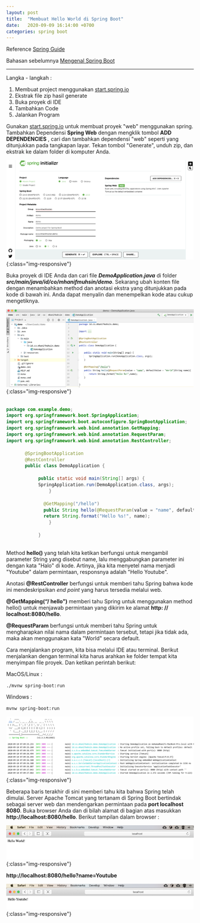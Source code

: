 ```yaml
---
layout: post
title:  "Membuat Hello World di Spring Boot"
date:   2020-09-09 16:14:00 +0700
categories: spring boot
---
```


Reference [Spring Guide](https://spring.io/quickstart)

Bahasan sebelumnya [Mengenal Spring Boot](https://mhanifmuhsin.github.io/mDoc/springboot/2020/08/06/mengenal-spring-boot.html)

---

Langka - langkah :

1. Membuat project menggunakan [start.spring.io](https://start.spring.io)
2. Ekstrak file zip hasil generate
3. Buka proyek di IDE 
4. Tambahkan Code
5. Jalankan Program

Gunakan [start.spring.io](https://start.spring.io) untuk membuat proyek "web" menggunakan spring. Tambahkan Dependensi **Spring Web** dengan mengklik tombol **ADD DEPENDENCIES** , cari dan tambahkan dependensi "web" seperti yang ditunjukkan pada tangkapan layar. Tekan tombol "Generate", unduh zip, dan ekstrak ke dalam folder di komputer Anda.

![image tooltip here](/assets/start.spring.io.png){:class="img-responsive"}


Buka proyek di IDE Anda dan cari file ***DemoApplication.java*** di folder ***src/main/java/id/co/mhanifmuhsin/demo***. Sekarang ubah konten file dengan menambahkan method dan anotasi ekstra yang ditunjukkan pada kode di bawah ini. Anda dapat menyalin dan menempelkan kode atau cukup mengetiknya.

![image tooltip here](/assets/spring.ide.png){:class="img-responsive"}

```java

package com.example.demo;
import org.springframework.boot.SpringApplication;
import org.springframework.boot.autoconfigure.SpringBootApplication;
import org.springframework.web.bind.annotation.GetMapping;
import org.springframework.web.bind.annotation.RequestParam;
import org.springframework.web.bind.annotation.RestController;
              
       @SpringBootApplication
       @RestController
       public class DemoApplication {
                 
            public static void main(String[] args) {
            SpringApplication.run(DemoApplication.class, args);
                }
                  
              @GetMapping("/hello")
              public String hello(@RequestParam(value = "name", defaultValue = "World") String name) {
              return String.format("Hello %s!", name);
                }
               
            }
            
```

Method **hello()** yang telah kita ketikan berfungsi untuk mengambil parameter String yang disebut name, lalu menggabungkan parameter ini dengan kata "Halo" di kode. Artinya, jika kita menyetel nama menjadi "Youtube" dalam permintaan, responsnya adalah "Hello Youtube".

Anotasi **@RestController** berfungsi untuk memberi tahu Spring bahwa kode ini mendeskripsikan _end point_ yang harus tersedia melalui web.

**@GetMapping(“/ hello”)** memberi tahu Spring untuk menggunakan method hello() untuk menjawab permintaan yang dikirim ke alamat **http: // localhost:8080/hello**. 

**@RequestParam** berfungsi untuk memberi tahu Spring untuk mengharapkan nilai nama dalam permintaan tersebut, tetapi jika tidak ada, maka akan menggunakan kata "World" secara default.

Cara menjalankan program, kita bisa melalui IDE atau terminal. Berikut menjalankan dengan terminal kita harus arahkan ke folder tempat kita menyimpan file proyek. Dan ketikan perintah berikut:

MacOS/Linux : 

```
./mvnw spring-boot:run
```

Windows :

```
mvnw spring-boot:run
```
![image tooltip here](/assets/run_spring.png){:class="img-responsive"}

Beberapa baris terakhir di sini memberi tahu kita bahwa Spring telah dimulai. Server Apache Tomcat yang tertanam di Spring Boot bertindak sebagai server web dan mendengarkan permintaan pada **port localhost 8080**. Buka browser Anda dan di bilah alamat di bagian atas masukkan **http://localhost:8080/hello**. Berikut tampilan dalam browser :

![image tooltip here](/assets/hello_world.png){:class="img-responsive"}

**http://localhost:8080/hello?name=Youtube**

![image tooltip here](/assets/hello_youtube.png){:class="img-responsive"}





